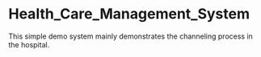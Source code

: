 # Health_Care_Management_System
This simple demo system mainly demonstrates the channeling process in the hospital.
 
